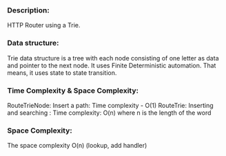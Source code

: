 ### Description:
HTTP Router using a Trie.

### Data structure:
 Trie data structure is a tree with each node consisting of one letter as data and pointer to the next node. It uses Finite Deterministic automation. That means, it uses state to state transition.

### Time Complexity & Space Complexity:
RouteTrieNode:
Insert a path: Time complexity - O(1)
RouteTrie:
Inserting and searching : Time complexity: O(n) where n is the length of the word

### Space Complexity:
The space complexity O(n) (lookup, add handler)
